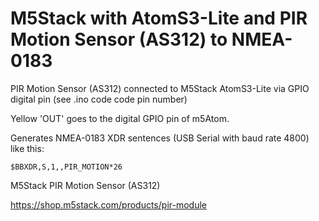 # M5Stack with AtomS3-Lite and PIR Motion Sensor (AS312) to NMEA-0183

PIR Motion Sensor (AS312) connected to M5Stack AtomS3-Lite via GPIO digital pin (see .ino code code pin number)

Yellow 'OUT' goes to the digital GPIO pin of m5Atom.

Generates NMEA-0183 XDR sentences (USB Serial with baud rate 4800) like this:

````
$BBXDR,S,1,,PIR_MOTION*26
````

M5Stack PIR Motion Sensor (AS312)

https://shop.m5stack.com/products/pir-module

